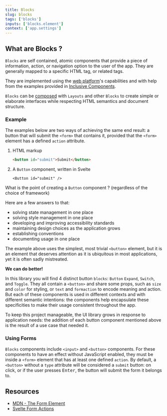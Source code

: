 ```yaml
---
title: Blocks
slug: blocks
tags: ['blocks']
inputs: ['blocks.element']
context: ['app.settings']
---
```


## What are Blocks ?

`Blocks` are self contained, atomic components that provide a piece of information, action, or navigation option to the user of the app. They are generally mapped to a specific HTML tag, or related tags.

They are implemented using the [web platform](https://developer.mozilla.org/en-US/docs/Web)'s capabilities and with help from the examples provided in [Inclusive Components](https://inclusive-components.design/).

`Blocks` can be [composed](https://cube.fyi/composition.html) with `Layouts` and other `Blocks` to create simple or elaborate interfaces while respecting HTML semantics and document structure.

### Example

The examples below are two ways of achieving the same end result: a button that will submit the `<form>` that contains it, provided that the `<form>` element has a defined `action` attribute.

1. HTML markup

   ```html
   <button id="submit">Submit</button>
   ```

1. A `Button` component, written in Svelte

   ```svelte
   <Button id="submit" />
   ```

What is the point of creating a `Button` component ? (regardless of the choice of framework)

Here are a few answers to that:

- solving state management in one place
- solving style management in one place
- developing and improving accessibility standards
- maintaining design choices as the application grows
- establishing conventions
- documenting usage in one place

The example above uses the simplest, most trivial `<button>` element, but it is an element that deserves attention as it is ubiquitous in most applications, yet it is often sadly mistreated.

**We can do better!**

In this library you will find 4 distinct button `blocks`: `Button` `Expand`, `Switch`, and `Toggle`. They all contain a `<button>` and share some props, such as `size` and `color` for styling, or `text` and `formaction` to encode meaning and action. But each of these components is used in different contexts and with different semantic intentions: the components help encapsulate these specificities to make their usage consistent throughout the app.

To keep this project manageable, the UI library grows in response to application needs: the addition of each button component mentioned above is the result of a use case that needed it.

### Using Forms

`Blocks` components include `<input>` and `<button>` components.
For these components to have an effect without JavaScript enabled, they must be inside a `<form>` element that has at least one defined `action`.
By default, a `<button>` without a `type` attribute will be considered a `submit` button: on click, or if the user presses <kbd>Enter</kbd>, the button will submit the form it belongs to.

## Resources

- [MDN - The Form Element](https://developer.mozilla.org/en-US/docs/Web/HTML/Element/form)
- [Svelte Form Actions](https://kit.svelte.dev/docs/form-actions)
